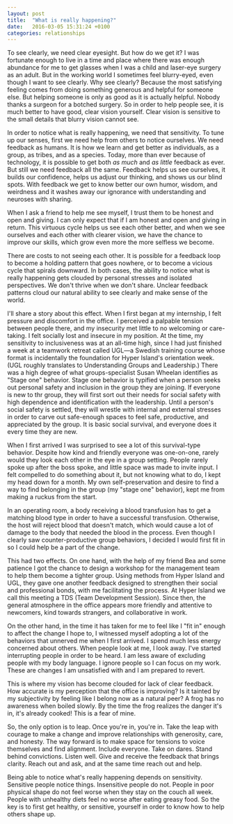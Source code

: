 ```yaml
---
layout: post
title:  "What is really happening?"
date:   2016-03-05 15:31:24 +0100
categories: relationships
---
```


To see clearly, we need clear eyesight. But how do we get it? I was fortunate enough to live in a time and place where there was enough abundance for me to get glasses when I was a child and laser-eye surgery as an adult. But in the working world I sometimes feel blurry-eyed, even though I want to see clearly. Why see clearly? Because the most satisfying feeling comes from doing something generous and helpful for someone else. But helping someone is only as good as it is actually helpful. Nobody thanks a surgeon for a botched surgery. So in order to help people see, it is much better to have good, clear vision yourself. Clear vision is sensitive to the small details that blurry vision cannot see.

In order to notice what is really happening, we need that sensitivity. To tune up our senses, first we need help from others to notice ourselves. We need feedback as humans. It is how we learn and get better as individuals, as a group, as tribes, and as a species. Today, more than ever because of technology, it is possible to get both *as much* and *as little* feedback as ever. But still we need feedback all the same. Feedback helps us see ourselves, it builds our confidence, helps us adjust our thinking, and shows us our blind spots. With feedback we get to know better our own humor, wisdom, and weirdness and it washes away our ignorance with understanding and neuroses with sharing.

When I ask a friend to help me see myself, I trust them to be honest and open and giving. I can only expect that if I am honest and open and giving in return. This virtuous cycle helps us see each other better, and when we see ourselves and each other with clearer vision, we have the chance to improve our skills, which grow even more the more selfless we become.

There are costs to not seeing each other. It is possible for a feedback loop to become a holding pattern that goes nowhere, or to become a vicious cycle that spirals downward. In both cases, the ability to notice what is really happening gets clouded by personal stresses and isolated perspectives. We don't thrive when we don't share. Unclear feedback patterns cloud our natural ability to see clearly and make sense of the world.

I'll share a story about this effect. When I first began at my internship, I felt pressure and discomfort in the office. I perceived a palpable tension between people there, and my insecurity met little to no welcoming or care-taking. I felt socially lost and insecure in my position. At the time, my sensitivity to inclusiveness was at an all-time high, since I had just finished a week at a teamwork retreat called UGL—a Swedish training course whose format is incidentally the foundation for Hyper Island's orientation week. (UGL roughly translates to Understanding Groups and Leadership.) There was a high degree of what groups-specialist Susan Wheelan identifies as "Stage one" behavior. Stage one behavior is typified when a person seeks out personal safety and inclusion in the group they are joining. If everyone is new to thr group, they will first sort out their needs for social safety with high dependence and identification with the leadership. Until a person's social safety is settled, they will wrestle with internal and external stresses in order to carve out safe-enough spaces to feel safe, productive, and appreciated by the group. It is basic social survival, and everyone does it every time they are new.

When I first arrived I was surprised to see a lot of this survival-type behavior. Despite how kind and friendly everyone was one-on-one, rarely would they look each other in the eye in a group setting. People rarely spoke up after the boss spoke, and little space was made to invite input. I felt compelled to do something about it, but not knowing what to do, I kept my head down for a month. My own self-preservation and desire to find a way to find belonging in the group (my "stage one" behavior), kept me from making a ruckus from the start.

In an operating room, a body receiving a blood transfusion has to get a matching blood type in order to have a successful transfusion. Otherwise, the host will reject blood that doesn't match, which would cause a lot of damage to the body that needed the blood in the process. Even though I clearly saw counter-productive group behaviors, I decided I would first fit in so I could help be a part of the change.

This had two effects. On one hand, with the help of my friend Bea and some patience I got the chance to design a workshop for the management team to help them become a tighter group. Using methods from Hyper Island and UGL, they gave one another feedback designed to strengthen their social and professional bonds, with me facilitating the process. At Hyper Island we call this meeting a TDS (Team Development Session). Since then, the general atmosphere in the office appears more friendly and attentive to newcomers, kind towards strangers, and collaborative in work.

On the other hand, in the time it has taken for me to feel like I "fit in" enough to affect the change I hope to, I witnessed myself adopting a lot of the behaviors that unnerved me when I first arrived. I spend much less energy concerned about others. When people look at me, I look away. I've started interrupting people in order to be heard. I am less aware of excluding people with my body language. I ignore people so I can focus on my work. These are changes I am unsatisfied with and I am prepared to revert.

This is where my vision has become clouded for lack of clear feedback. How accurate is my perception that the office is improving? Is it tainted by my subjectivity by feeling like I belong now as a natural peer? A frog has no awareness when boiled slowly. By the time the frog realizes the danger it's in, it's already cooked! This is a fear of mine.

So, the only option is to leap. Once you're in, you're in. Take the leap with courage to make a change and improve relationships with generosity, care, and honesty. The way forward is to make space for tensions to voice themselves and find alignment. Include everyone. Take on dares. Stand behind convictions. Listen well. Give and receive the feedback that brings clarity. Reach out and ask, and at the same time reach out and help.

Being able to notice what's really happening depends on sensitivity. Sensitive people notice things. Insensitive people do not. People in poor physical shape do not feel worse when they stay on the couch all week. People with unhealthy diets feel no worse after eating greasy food. So the key is to first get healthy, or sensitive, yourself in order to know how to help others shape up.

<!-- It is interesting how most realizations I have bring me back to first principles on the spiritual plane. Remember the golden rule, the Sermon on the Mount, and Christ's admonition on removing the speck from another's eye? The blind cannot lead the blind. There are few basics, but it's the basics that build a simple, successful (and scalable) life.
-->
